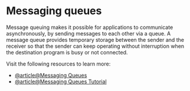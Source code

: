 # Messaging queues

Message queuing makes it possible for applications to communicate asynchronously, by sending messages to each other via a queue. A message queue provides temporary storage between the sender and the receiver so that the sender can keep operating without interruption when the destination program is busy or not connected.

Visit the following resources to learn more:

- [@article@Messaging Queues](https://aws.amazon.com/message-queue/)
- [@article@Messaging Queues Tutorial](https://www.tutorialspoint.com/inter_process_communication/inter_process_communication_message_queues.htm)